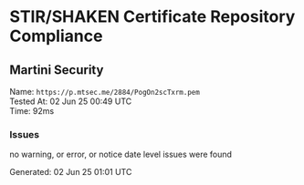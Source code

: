 # STIR/SHAKEN Certificate Repository Compliance

## Martini Security

Name: `https://p.mtsec.me/2884/PogOn2scTxrm.pem`\
Tested At: 02 Jun 25 00:49 UTC\
Time: 92ms

### Issues

no warning, or error, or notice date level issues were found

Generated: 02 Jun 25 01:01 UTC